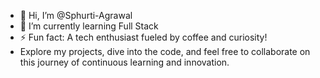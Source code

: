 - 👋 Hi, I’m @Sphurti-Agrawal
- 🌱 I’m currently learning Full Stack
- ⚡ Fun fact: A tech enthusiast fueled by coffee and curiosity!
- Explore my projects, dive into the code, and feel free to collaborate on this journey of continuous learning and innovation.

<!---
Sphurti-Agrawal/Sphurti-Agrawal is a ✨ special ✨ repository because its `README.md` (this file) appears on your GitHub profile.
You can click the Preview link to take a look at your changes.
--->
